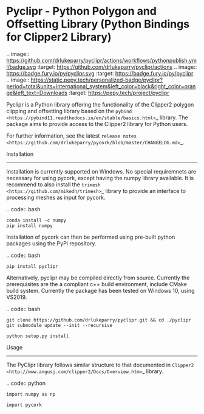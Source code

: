 Pyclipr - Python Polygon and Offsetting Library (Python Bindings for Clipper2 Library)
========================================================================================

.. image:: https://github.com/drlukeparry/pyclipr/actions/workflows/pythonpublish.yml/badge.svg
    :target: https://github.com/drlukeparry/pyclipr/actions
.. image:: https://badge.fury.io/py/pyclipr.svg
    :target: https://badge.fury.io/py/pyclipr
.. image:: https://static.pepy.tech/personalized-badge/pyclipr?period=total&units=international_system&left_color=black&right_color=orange&left_text=Downloads
 :target: https://pepy.tech/project/pyclipr


Pyclipr is a Python library offering the functionality of the Clipper2 polygon clipping and offsetting library based
on the `pybind <https://pybind11.readthedocs.io/en/stable/basics.html>`_ library. The package aims to provide access to the Clipper2 library for Python users. 

For further information, see the latest `release notes <https://github.com/drlukeparry/pycork/blob/master/CHANGELOG.md>`_.

Installation
*************

Installation is currently supported on Windows. No special requiremnets are necessary for using pycork, except having the numpy library available. It is recommend to also install the `trimesh <https://github.com/mikedh/trimesh>`_ library to provide an interface to processing meshes as input for pycork.

.. code:: bash

    conda install -c numpy
    pip install numpy

Installation of pycork can then be performed using pre-built python packages using the PyPi repository.

.. code:: bash

    pip install pyclipr

Alternatively, pyclipr may be compiled directly from source. Currently the prerequisites are the a compliant c++ build environment, include CMake build system. Currently the package has been tested on Windows 10, using VS2019.

.. code:: bash

    git clone https://github.com/drlukeparry/pyclipr.git && cd ./pyclipr
    git submodule update --init --recursive

    python setup.py install

Usage
******

The PyClipr library follows similar structure to that documented in `Clipper2 <http://www.angusj.com/clipper2/Docs/Overview.htm>`_ library. 

.. code:: python

    import numpy as np

    import pycork



